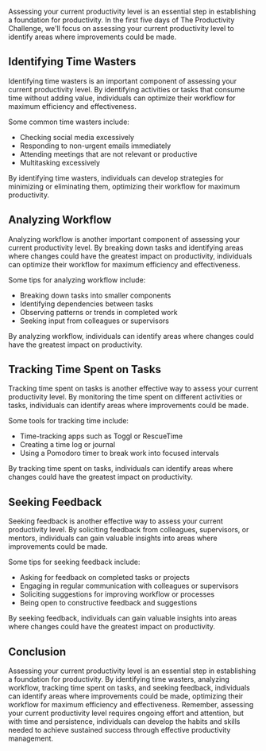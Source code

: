 
Assessing your current productivity level is an essential step in establishing a foundation for productivity. In the first five days of The Productivity Challenge, we'll focus on assessing your current productivity level to identify areas where improvements could be made.

Identifying Time Wasters
------------------------

Identifying time wasters is an important component of assessing your current productivity level. By identifying activities or tasks that consume time without adding value, individuals can optimize their workflow for maximum efficiency and effectiveness.

Some common time wasters include:

* Checking social media excessively
* Responding to non-urgent emails immediately
* Attending meetings that are not relevant or productive
* Multitasking excessively

By identifying time wasters, individuals can develop strategies for minimizing or eliminating them, optimizing their workflow for maximum productivity.

Analyzing Workflow
------------------

Analyzing workflow is another important component of assessing your current productivity level. By breaking down tasks and identifying areas where changes could have the greatest impact on productivity, individuals can optimize their workflow for maximum efficiency and effectiveness.

Some tips for analyzing workflow include:

* Breaking down tasks into smaller components
* Identifying dependencies between tasks
* Observing patterns or trends in completed work
* Seeking input from colleagues or supervisors

By analyzing workflow, individuals can identify areas where changes could have the greatest impact on productivity.

Tracking Time Spent on Tasks
----------------------------

Tracking time spent on tasks is another effective way to assess your current productivity level. By monitoring the time spent on different activities or tasks, individuals can identify areas where improvements could be made.

Some tools for tracking time include:

* Time-tracking apps such as Toggl or RescueTime
* Creating a time log or journal
* Using a Pomodoro timer to break work into focused intervals

By tracking time spent on tasks, individuals can identify areas where changes could have the greatest impact on productivity.

Seeking Feedback
----------------

Seeking feedback is another effective way to assess your current productivity level. By soliciting feedback from colleagues, supervisors, or mentors, individuals can gain valuable insights into areas where improvements could be made.

Some tips for seeking feedback include:

* Asking for feedback on completed tasks or projects
* Engaging in regular communication with colleagues or supervisors
* Soliciting suggestions for improving workflow or processes
* Being open to constructive feedback and suggestions

By seeking feedback, individuals can gain valuable insights into areas where changes could have the greatest impact on productivity.

Conclusion
----------

Assessing your current productivity level is an essential step in establishing a foundation for productivity. By identifying time wasters, analyzing workflow, tracking time spent on tasks, and seeking feedback, individuals can identify areas where improvements could be made, optimizing their workflow for maximum efficiency and effectiveness. Remember, assessing your current productivity level requires ongoing effort and attention, but with time and persistence, individuals can develop the habits and skills needed to achieve sustained success through effective productivity management.

